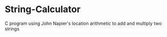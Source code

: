 # String-Calculator
C program using John Napier's location arithmetic to add and multiply two strings
